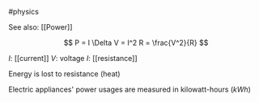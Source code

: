 #physics 

See also: [[Power]]

$$ P = I \Delta V = I^2 R = \frac{V^2}{R} $$

$I$: [[current]]
$V$: voltage
$I$: [[resistance]]

Energy is lost to resistance (heat)

Electric appliances' power usages are measured in kilowatt-hours (*kWh*)